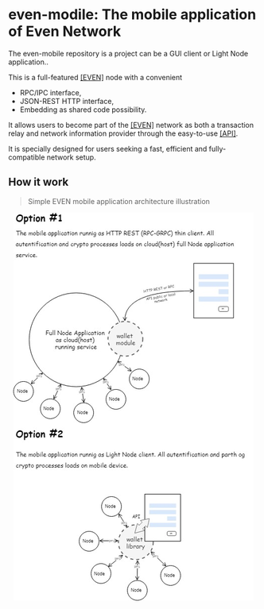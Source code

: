 # even-modile: The mobile application of Even Network

The even-mobile repository is a project can be a GUI client or Light Node application.. 

This is a full-featured [[EVEN]](https://evenfound.org/) node with a convenient 
* RPC/IPC interface,
* JSON-REST HTTP interface,
* Embedding as shared code possibility.

It allows users to become part of the [[EVEN]](https://evenfound.org/) network as both a transaction relay
and network information provider through the easy-to-use [[API]](https://evenfound.org/reference).

It is specially designed for users seeking a fast, efficient and fully-compatible network setup.

<!-- Running an EVEN node also allows any wallets - self mades or EVEN distros with use ours UI API, users a node to directly connect to for their own wallet transactions. -->

<!-- *-* **License:** GPLv3 -->

<!-- 
## How to get started

The EVEN network is an independent peer-to-peer network with a first-user, friend-to-friend, network structure based on IPFS functionality:

- As a “first user” network for accessing data streams and APIs provided by other users, you do not need to worry about network identification — the identified service of the node immediately connects to EVEN Network in IPFS.

- As a friend-to-friend network, you must make sure that your service has successfully connected to the network and sees the ping of its members.
 
Everyone will be welcoming and very happy to help you get connected.
If you want to get tokens for your testcase, please just ask in one of the communication channels. -->

## How it work
> Simple EVEN mobile application architecture illustration

<p align="center">
  <img src="https://github.com/evenfound/even-mobile/blob/master/doc/Even.Mobile.App.jpg">
</p>

<!-- ## Folders Structure

> Structure EVEN Node project and short introduction all its subrpojects -->

<!-- ### A typical top-level directory layout -->

<!--
    .
    ├── build                   # Compiled files
    ├── node                    # Source code files
    │   ├── app                 # Node main files 
    │   ├── hdgen               # HD generator
    │   ├── iipfs               # IPFS wrapper
    │   └── ...
    └── README.md -->

<!-- > Use short lowercase names at least for the top-level files and folders except  `README.md` -->